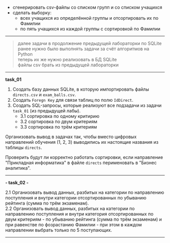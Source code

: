 
- сгенерировать csv-файлы со списком групп и со списком учащихся  
- сделать выборку:
  - всех учащихся из определённой группы и отсортировать их по Фамилии  
  - по пять учащихся из каждой группы с сортировкой по Фамилии  
  
---  
  
> далее задачи в продолжение предыдущей лабораторки по SQLite  
> ранее нужно было выполнять задачи за счёт алгоритмов на Python  
> теперь их же нужно реализовать в БД SQLite  
> файлы csv брать из предыдущей лабораторки  

---  

**task_01**  

1. Создать базу данных SQLite, в которую импортировать файлы `directs.csv` и `exam_balls.csv`.  
2. Создать `Foregn Key` для связи таблиц по полю `IdDirect`.  
3. Создать SQL-запросы, которые реализуют все подзадачи из задачи `task_01` (из предыдущей лабы).  
   - 3.1 сортировка по одному критирию  
   - 3.2 сортировка по двум критериям  
   - 3.3 сортировка по трём критериям  

Организовать вывод в задачах так, чтобы вместо цифровых направлений обучения (1, 2, 3) выводились их настоящие названия из таблицы `directs`.  

Проверить будут ли корректно работать сортировки, если направление "Прикладная информатика" в файле `directs` перименовать в "Бизнес аналитика".  

---  

**- task_02 -**  

2.1 Организовать вывод данных, разбитых на категории по направлению поступления и внутри категории отсортированных по убыванию рейтинга (сумма по трём экзаменам).  
2.2 Организовать вывод данных, разбитых на категории по направлению поступления и внутри категория отсортированных по двум критериям - по убыванию рейтинга (сумма по трём экзаменам) и при равенстве по фозрастанию Фамилии - при этом в каждом направлении выбрать только по 5 поступающих.  

---  

